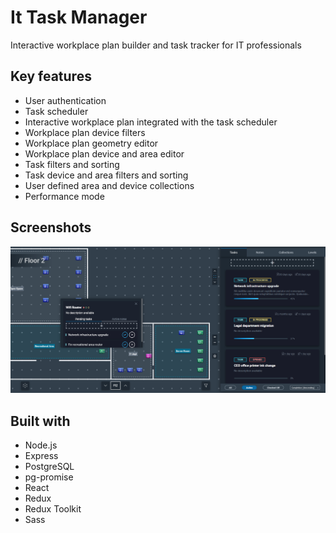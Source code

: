 # It Task Manager

Interactive workplace plan builder and task tracker for IT professionals

## Key features

- User authentication
- Task scheduler
- Interactive workplace plan integrated with the task scheduler
- Workplace plan device filters
- Workplace plan geometry editor
- Workplace plan device and area editor
- Task filters and sorting
- Task device and area filters and sorting
- User defined area and device collections
- Performance mode

## Screenshots

![Main](https://raw.githubusercontent.com/N6MCA51593/it-tasker/d5d75824ba51e79a305347424733b09478b0418d/screenshots/main.png)

## Built with

- Node.js
- Express
- PostgreSQL
- pg-promise
- React
- Redux
- Redux Toolkit
- Sass
